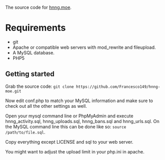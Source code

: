 The source code for [hnng.moe](http://hnng.moe).

# Requirements
* git
* Apache or compatible web servers with mod_rewrite and fileupload.
* A MySQL database.
* PHP5

## Getting started
Grab the source code:
```git clone https://github.com/Francesco149/hnng-moe.git```

Now edit conf.php to match your MySQL information and make sure to check out 
all the other settings as well.

Open your mysql command line or PhpMyAdmin and execute hnng_activity.sql, 
hnng_uploads.sql, hnng_bans.sql and hnng_urls.sql. On the MySQL command line 
this can be done like so: ```source /path/to/file.sql```.

Copy everything except LICENSE and sql to your web server.

You might want to adjust the upload limit in your php.ini in apache.

